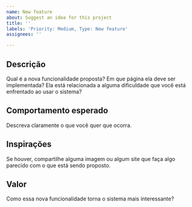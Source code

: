 ```yaml
---
name: New feature
about: Suggest an idea for this project
title: ''
labels: 'Priority: Medium, Type: New feature'
assignees: ''

---
```


## Descrição
Qual é a nova funcionalidade proposta? Em que página ela deve ser implementada? Ela está relacionada a alguma dificuldade que você está enfrentado ao usar o sistema?

## Comportamento esperado
Descreva claramente o que você quer que ocorra.

## Inspirações
Se houver, compartilhe alguma imagem ou algum site que faça algo parecido com o que está sendo proposto.

## Valor
Como essa nova funcionalidade torna o sistema mais interessante?
